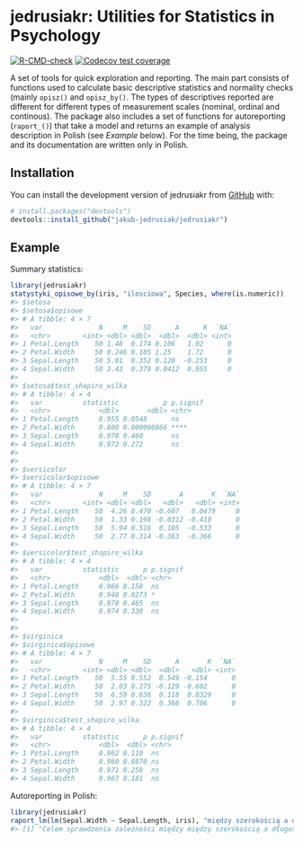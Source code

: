 
<!-- README.md is generated from README.Rmd. Please edit that file -->

# jedrusiakr: Utilities for Statistics in Psychology

<!-- badges: start -->

[![R-CMD-check](https://github.com/jakub-jedrusiak/jedrusiakr/actions/workflows/R-CMD-check.yaml/badge.svg)](https://github.com/jakub-jedrusiak/jedrusiakr/actions/workflows/R-CMD-check.yaml)
[![Codecov test
coverage](https://codecov.io/gh/jakub-jedrusiak/jedrusiakr/branch/master/graph/badge.svg)](https://app.codecov.io/gh/jakub-jedrusiak/jedrusiakr?branch=master)
<!-- badges: end -->

A set of tools for quick exploration and reporting. The main part
consists of functions used to calculate basic descriptive statistics and
normality checks (mainly `opisz()` and `opisz_by()`. The types of
descriptives reported are different for different types of measurement
scales (nominal, ordinal and continous). The package also includes a set
of functions for autoreporting (`raport_()`) that take a model and
returns an example of analysis description in Polish (see *Example*
below). For the time being, the package and its documentation are
written only in Polish.

## Installation

You can install the development version of jedrusiakr from
[GitHub](https://github.com/) with:

``` r
# install.packages("devtools")
devtools::install_github("jakub-jedrusiak/jedrusiakr")
```

## Example

Summary statistics:

``` r
library(jedrusiakr)
statystyki_opisowe_by(iris, "ilosciowa", Species, where(is.numeric))
#> $setosa
#> $setosa$opisowe
#> # A tibble: 4 × 7
#>   var              N     M    SD      A      K  `NA`
#>   <chr>        <int> <dbl> <dbl>  <dbl>  <dbl> <int>
#> 1 Petal.Length    50 1.46  0.174 0.106   1.02      0
#> 2 Petal.Width     50 0.246 0.105 1.25    1.72      0
#> 3 Sepal.Length    50 5.01  0.352 0.120  -0.253     0
#> 4 Sepal.Width     50 3.43  0.379 0.0412  0.955     0
#> 
#> $setosa$test_shapiro_wilka
#> # A tibble: 4 × 4
#>   var          statistic           p p.signif
#>   <chr>            <dbl>       <dbl> <chr>   
#> 1 Petal.Length     0.955 0.0548      ns      
#> 2 Petal.Width      0.800 0.000000866 ****    
#> 3 Sepal.Length     0.978 0.460       ns      
#> 4 Sepal.Width      0.972 0.272       ns      
#> 
#> 
#> $versicolor
#> $versicolor$opisowe
#> # A tibble: 4 × 7
#>   var              N     M    SD       A       K  `NA`
#>   <chr>        <int> <dbl> <dbl>   <dbl>   <dbl> <int>
#> 1 Petal.Length    50  4.26 0.470 -0.607   0.0479     0
#> 2 Petal.Width     50  1.33 0.198 -0.0312 -0.410      0
#> 3 Sepal.Length    50  5.94 0.516  0.105  -0.533      0
#> 4 Sepal.Width     50  2.77 0.314 -0.363  -0.366      0
#> 
#> $versicolor$test_shapiro_wilka
#> # A tibble: 4 × 4
#>   var          statistic      p p.signif
#>   <chr>            <dbl>  <dbl> <chr>   
#> 1 Petal.Length     0.966 0.158  ns      
#> 2 Petal.Width      0.948 0.0273 *       
#> 3 Sepal.Length     0.978 0.465  ns      
#> 4 Sepal.Width      0.974 0.338  ns      
#> 
#> 
#> $virginica
#> $virginica$opisowe
#> # A tibble: 4 × 7
#>   var              N     M    SD      A       K  `NA`
#>   <chr>        <int> <dbl> <dbl>  <dbl>   <dbl> <int>
#> 1 Petal.Length    50  5.55 0.552  0.549 -0.154      0
#> 2 Petal.Width     50  2.03 0.275 -0.129 -0.602      0
#> 3 Sepal.Length    50  6.59 0.636  0.118  0.0329     0
#> 4 Sepal.Width     50  2.97 0.322  0.366  0.706      0
#> 
#> $virginica$test_shapiro_wilka
#> # A tibble: 4 × 4
#>   var          statistic      p p.signif
#>   <chr>            <dbl>  <dbl> <chr>   
#> 1 Petal.Length     0.962 0.110  ns      
#> 2 Petal.Width      0.960 0.0870 ns      
#> 3 Sepal.Length     0.971 0.258  ns      
#> 4 Sepal.Width      0.967 0.181  ns
```

Autoreporting in Polish:

``` r
library(jedrusiakr)
raport_lm(lm(Sepal.Width ~ Sepal.Length, iris), "między szerokością a długością płatków irysów")
#> [1] "Celem sprawdzenia zależności między między szerokością a długością płatków irysów przeprowadzono analizę regresji. Model okazał się nieistotny statystycznie ($F(1, 148) = 2,07$; $p = 0,152$)."
```
